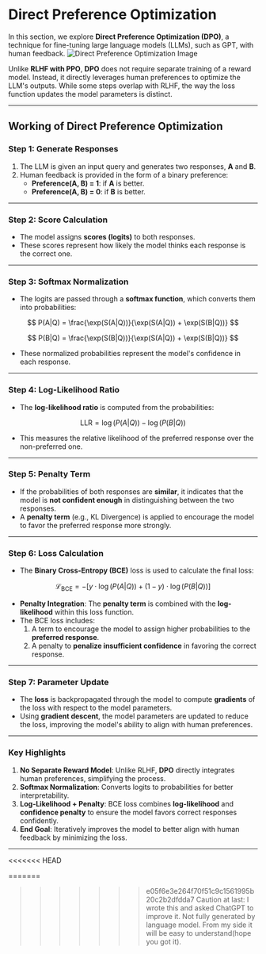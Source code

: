 # **Direct Preference Optimization**

In this section, we explore **Direct Preference Optimization (DPO)**, a technique for fine-tuning large language models (LLMs), such as GPT, with human feedback.
![Direct Preference Optimization Image](C:\Users\mailm\Downloads\projects\DPO.png)



Unlike **RLHF with PPO**, **DPO** does not require separate training of a reward model. Instead, it directly leverages human preferences to optimize the LLM's outputs. While some steps overlap with RLHF, the way the loss function updates the model parameters is distinct.

---

## **Working of Direct Preference Optimization**

### **Step 1: Generate Responses**
1. The LLM is given an input query and generates two responses, **A** and **B**.
2. Human feedback is provided in the form of a binary preference:
   - **Preference(A, B) = 1**: if **A** is better.
   - **Preference(A, B) = 0**: if **B** is better.

---

### **Step 2: Score Calculation**
- The model assigns **scores (logits)** to both responses.
- These scores represent how likely the model thinks each response is the correct one.

---

### **Step 3: Softmax Normalization**
- The logits are passed through a **softmax function**, which converts them into probabilities:

$$
P(A|Q) = \frac{\exp(S(A|Q))}{\exp(S(A|Q)) + \exp(S(B|Q))}
$$

$$
P(B|Q) = \frac{\exp(S(B|Q))}{\exp(S(A|Q)) + \exp(S(B|Q))}
$$

- These normalized probabilities represent the model's confidence in each response.

---

### **Step 4: Log-Likelihood Ratio**
- The **log-likelihood ratio** is computed from the probabilities:

$$
\text{LLR} = \log(P(A|Q)) - \log(P(B|Q))
$$

- This measures the relative likelihood of the preferred response over the non-preferred one.

---

### **Step 5: Penalty Term**
- If the probabilities of both responses are **similar**, it indicates that the model is **not confident enough** in distinguishing between the two responses.
- A **penalty term** (e.g., KL Divergence) is applied to encourage the model to favor the preferred response more strongly.

---

### **Step 6: Loss Calculation**
- The **Binary Cross-Entropy (BCE)** loss is used to calculate the final loss:

$$
\mathcal{L}_{\text{BCE}} = - \left[ y \cdot \log(P(A|Q)) + (1-y) \cdot \log(P(B|Q)) \right]
$$

  - **Penalty Integration**: The **penalty term** is combined with the **log-likelihood** within this loss function.
  - The BCE loss includes:
    1. A term to encourage the model to assign higher probabilities to the **preferred response**.
    2. A penalty to **penalize insufficient confidence** in favoring the correct response.

---

### **Step 7: Parameter Update**
- The **loss** is backpropagated through the model to compute **gradients** of the loss with respect to the model parameters.
- Using **gradient descent**, the model parameters are updated to reduce the loss, improving the model's ability to align with human preferences.

---

### **Key Highlights**
1. **No Separate Reward Model**: Unlike RLHF, **DPO** directly integrates human preferences, simplifying the process.
2. **Softmax Normalization**: Converts logits to probabilities for better interpretability.
3. **Log-Likelihood + Penalty**: BCE loss combines **log-likelihood** and **confidence penalty** to ensure the model favors correct responses confidently.
4. **End Goal**: Iteratively improves the model to better align with human feedback by minimizing the loss.

---
<<<<<<< HEAD

=======
>>>>>>> e05f6e3e264f70f51c9c1561995b20c2b2dfdda7
Caution at last: I wrote this and asked ChatGPT to improve it. Not fully generated by language model. From my side it will be easy to understand(hope you got it).

